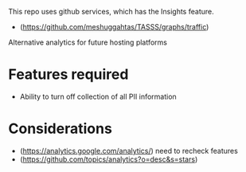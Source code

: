 This repo uses github services, which has the Insights feature.
- (https://github.com/meshuggahtas/TASSS/graphs/traffic)

Alternative analytics for future hosting platforms

# Features required
- Ability to turn off collection of all PII information

# Considerations
- (https://analytics.google.com/analytics/) need to recheck features
- (https://github.com/topics/analytics?o=desc&s=stars)